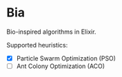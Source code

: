 # Bia

Bio-inspired algorithms in Elixir.

Supported heuristics:

- [x] Particle Swarm Optimization (PSO)
- [ ] Ant Colony Optimization (ACO)
